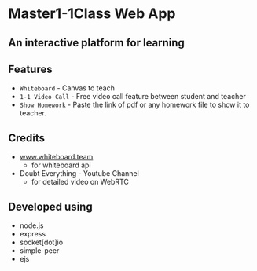 
# Master1-1Class Web App
## An interactive platform for learning
##
##
## Features

- `Whiteboard` - Canvas to teach
- `1-1 Video Call` - Free video call feature between student and teacher
- `Show Homework` - Paste the link of pdf or any homework file to show it to teacher.

## Credits

- www.whiteboard.team 
    - for whiteboard api
- Doubt Everything - Youtube Channel
    - for detailed video on WebRTC

## Developed using
- node.js
- express
- socket[dot]io
- simple-peer
- ejs

